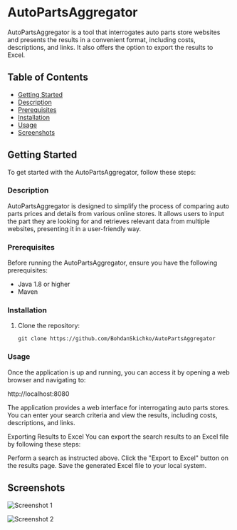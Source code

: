 # AutoPartsAggregator

AutoPartsAggregator is a tool that interrogates auto parts store websites and presents the results in a convenient format, including costs, descriptions, and links. It also offers the option to export the results to Excel.

## Table of Contents

- [Getting Started](#getting-started)
- [Description](#description)
- [Prerequisites](#prerequisites)
- [Installation](#installation)
- [Usage](#usage)
- [Screenshots](#Screenshots)

## Getting Started

To get started with the AutoPartsAggregator, follow these steps:

### Description

AutoPartsAggregator is designed to simplify the process of comparing auto parts prices and details from various online stores. It allows users to input the part they are looking for and retrieves relevant data from multiple websites, presenting it in a user-friendly way.

### Prerequisites

Before running the AutoPartsAggregator, ensure you have the following prerequisites:

- Java 1.8 or higher
- Maven

### Installation

1. Clone the repository:

   ```shell
   git clone https://github.com/BohdanSkichko/AutoPartsAggregator

### Usage

Once the application is up and running, you can access it by opening a web browser and navigating to:

http://localhost:8080

The application provides a web interface for interrogating auto parts stores. You can enter your search criteria and view the results, including costs, descriptions, and links.

Exporting Results to Excel
You can export the search results to an Excel file by following these steps:

Perform a search as instructed above.
Click the "Export to Excel" button on the results page.
Save the generated Excel file to your local system.


## Screenshots

![Screenshot 1](images/home.jpg)

![Screenshot 2](images/resulte.jpg)


